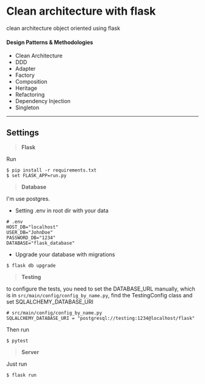 # Clean architecture with flask

clean architecture object oriented using flask

#### Design Patterns & Methodologies

-   Clean Architecture
-   DDD
-   Adapter
-   Factory
-   Composition
-   Heritage
-   Refactoring
-   Dependency Injection
-   Singleton

---

## Settings

> **Flask**

Run

```shell
$ pip install -r requirements.txt
$ set FLASK_APP=run.py
```

> **Database**

I'm use postgres.

-   Setting .env in root dir with your data

```shell
# .env
HOST_DB="localhost"
USER_DB="JohnDoe"
PASSWORD_DB="1234"
DATABASE="flask_database"
```

-   Upgrade your database with migrations

```shell
$ flask db upgrade
```

> **Testing**

to configure the tests, you need to set the DATABASE_URL manually, which is in `src/main/config/config_by_name.py`, find the TestingConfig class and set SQLALCHEMY_DATABASE_URI

```shell
# src/main/config/config_by_name.py
SQLALCHEMY_DATABASE_URI = "postgresql://testing:1234@localhost/flask"
```

Then run

```shell
$ pytest
```

> **Server**

Just run

```shell
$ flask run
```
